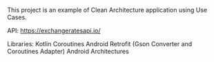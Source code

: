 This project is an example of Clean Architecture application using Use Cases.

API: https://exchangeratesapi.io/

Libraries:
Kotlin Coroutines Android
Retrofit (Gson Converter and Coroutines Adapter)
Android Architectures